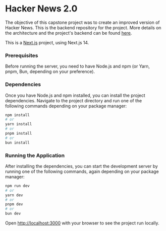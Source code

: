 # Hacker News 2.0

The objective of this capstone project was to create an improved version of Hacker News. This is the backend repository for the project. More details on the architecture and the project's backend can be found [here](https://github.com/donnamagi/hn-backend).

This is a [Next.js](https://nextjs.org/) project, using Next.js 14.

### Prerequisites

Before running the server, you need to have Node.js and npm (or Yarn, pnpm, Bun, depending on your preference).

### Dependencies

Once you have Node.js and npm installed, you can install the project dependencies. Navigate to the project directory and run one of the following commands depending on your package manager:

```bash
npm install
# or
yarn install
# or
pnpm install
# or
bun install
```


### Running the Application

After installing the dependencies, you can start the development server by running one of the following commands, again depending on your package manager:

```bash
npm run dev
# or
yarn dev
# or
pnpm dev
# or
bun dev
```

Open [http://localhost:3000](http://localhost:3000) with your browser to see the project run locally.

